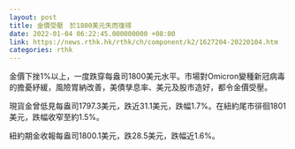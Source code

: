 ```yaml
---
layout: post
title: 金價受壓　於1800美元失而復得
date: 2022-01-04 06:22:45.000000000 +08:00
link: https://news.rthk.hk/rthk/ch/component/k2/1627204-20220104.htm
categories: rthk
---
```


金價下挫1%以上，一度跌穿每盎司1800美元水平。市場對Omicron變種新冠病毒的擔憂紓緩，風險胃納改善，美債孳息率、美元及股市造好，都令金價受壓。

現貨金曾低見每盎司1797.3美元，跌近31.1美元，跌幅1.7%。在紐約尾市徘徊1801美元，跌幅收窄至約1.5%。

紐約期金收報每盎司1800.1美元，跌28.5美元，跌幅近1.6%。
